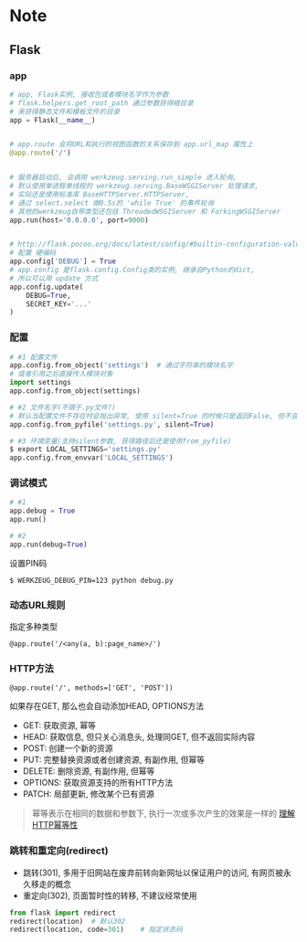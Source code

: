 Note
====

Flask
-----

### app

``` python
# app, Flask实例, 接收包或者模块名字作为参数
# flask.helpers.get_root_path 通过参数获得根目录
# 来获得静态文件和模板文件的目录
app = Flask(__name__)


# app.route 会将URL和执行的视图函数的关系保存到 app.url_map 属性上
@app.route('/')


# 服务器启动后, 会调用 werkzeug.serving.run_simple 进入轮询,
# 默认使用单进程单线程的 werkzeug.serving.BaseWSGIServer 处理请求,
# 实际还是使用标准库 BaseHTTPServer.HTTPServer,
# 通过 select.select 做0.5s的 'while True' 的事件轮询
# 其他的werkzeug自带类型还包括 ThreadedWSGIServer 和 ForkingWSGIServer
app.run(host='0.0.0.0', port=9000)


# http://flask.pocoo.org/docs/latest/config/#builtin-configuration-values
# 配置 硬编码
app.config['DEBUG'] = True
# app.config 是flask.config.Config类的实例, 继承自Python的dict,
# 所以可以用 update 方式
app.config.update(
    DEBUG=True,
    SECRET_KEY='...'
)
```

### 配置

``` python
# #1 配置文件
app.config.from_object('settings')  # 通过字符串的模块名字
# 或者引用之后直接传入模块对象
import settings
app.config.from_object(settings)

# #2 文件名字(不限于.py文件?)
# 默认当配置文件不存在时会抛出异常, 使用 silent=True 的时候只是返回False, 但不会抛出异常
app.config.from_pyfile('settings.py', silent=True)

# #3 环境变量(支持silent参数, 获得路径后还是使用from_pyfile)
$ export LOCAL_SETTINGS='settings.py'
app.config.from_envvar('LOCAL_SETTINGS')
```

### 调试模式

``` python
# #1
app.debug = True
app.run()

# #2
app.run(debug=True)
```

设置PIN码

    $ WERKZEUG_DEBUG_PIN=123 python debug.py

### 动态URL规则

指定多种类型

    @app.route('/<any(a, b):page_name>/')

### HTTP方法

    @app.route('/', methods=['GET', 'POST'])

如果存在GET, 那么也会自动添加HEAD, OPTIONS方法

- GET: 获取资源, 幂等
- HEAD: 获取信息, 但只关心消息头, 处理同GET, 但不返回实际内容
- POST: 创建一个新的资源
- PUT: 完整替换资源或者创建资源, 有副作用, 但幂等
- DELETE: 删除资源, 有副作用, 但幂等
- OPTIONS: 获取资源支持的所有HTTP方法
- PATCH: 局部更新, 修改某个已有资源

> 幂等表示在相同的数据和参数下, 执行一次或多次产生的效果是一样的
> [理解HTTP幂等性](https://www.cnblogs.com/weidagang2046/archive/2011/06/04/2063696.html)

### 跳转和重定向(redirect)

- 跳转(301), 多用于旧网站在废弃前转向新网址以保证用户的访问, 有网页被永久移走的概念
- 重定向(302), 页面暂时性的转移, 不建议经常使用

``` python
from flask import redirect
redirect(location)  # 默认302
redirect(location, code=301)    # 指定状态码
```
